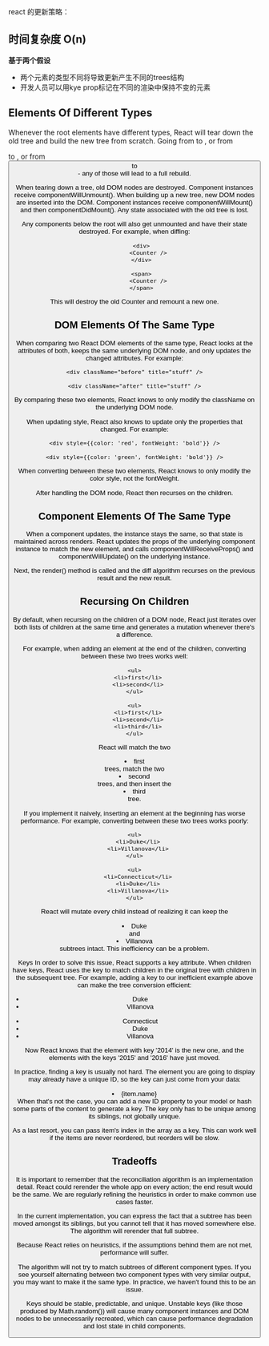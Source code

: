 react 的更新策略：
## 时间复杂度 O(n)
**基于两个假设**
+ 两个元素的类型不同将导致更新产生不同的trees结构
+ 开发人员可以用kye prop标记在不同的渲染中保持不变的元素


## Elements Of Different Types
Whenever the root elements have different types, React will tear down the old tree and build the new tree from scratch. Going from <a> to <img>, or from <Article> to <Comment>, or from <Button> to <div> - any of those will lead to a full rebuild.

When tearing down a tree, old DOM nodes are destroyed. Component instances receive componentWillUnmount(). When building up a new tree, new DOM nodes are inserted into the DOM. Component instances receive componentWillMount() and then componentDidMount(). Any state associated with the old tree is lost.

Any components below the root will also get unmounted and have their state destroyed. For example, when diffing:

```
	<div>
	    <Counter />
	</div>

	<span>
	    <Counter />
	</span>
```
This will destroy the old Counter and remount a new one.





## DOM Elements Of The Same Type
When comparing two React DOM elements of the same type, React looks at the attributes of both, keeps the same underlying DOM node, and only updates the changed attributes. For example:

	<div className="before" title="stuff" />

	<div className="after" title="stuff" />
By comparing these two elements, React knows to only modify the className on the underlying DOM node.

When updating style, React also knows to update only the properties that changed. For example:

	<div style={{color: 'red', fontWeight: 'bold'}} />

	<div style={{color: 'green', fontWeight: 'bold'}} />
When converting between these two elements, React knows to only modify the color style, not the fontWeight.

After handling the DOM node, React then recurses on the children.





## Component Elements Of The Same Type
When a component updates, the instance stays the same, so that state is maintained across renders. React updates the props of the underlying component instance to match the new element, and calls componentWillReceiveProps() and componentWillUpdate() on the underlying instance.

Next, the render() method is called and the diff algorithm recurses on the previous result and the new result.



## Recursing On Children
By default, when recursing on the children of a DOM node, React just iterates over both lists of children at the same time and generates a mutation whenever there's a difference.

For example, when adding an element at the end of the children, converting between these two trees works well:

	<ul>
	  <li>first</li>
	  <li>second</li>
	</ul>

	<ul>
	  <li>first</li>
	  <li>second</li>
	  <li>third</li>
	</ul>
React will match the two <li>first</li> trees, match the two <li>second</li> trees, and then insert the <li>third</li> tree.

If you implement it naively, inserting an element at the beginning has worse performance. For example, converting between these two trees works poorly:

	<ul>
	  <li>Duke</li>
	  <li>Villanova</li>
	</ul>

	<ul>
	  <li>Connecticut</li>
	  <li>Duke</li>
	  <li>Villanova</li>
	</ul>
React will mutate every child instead of realizing it can keep the <li>Duke</li> and <li>Villanova</li> subtrees intact. This inefficiency can be a problem.



Keys
In order to solve this issue, React supports a key attribute. When children have keys, React uses the key to match children in the original tree with children in the subsequent tree. For example, adding a key to our inefficient example above can make the tree conversion efficient:

<ul>
  <li key="2015">Duke</li>
  <li key="2016">Villanova</li>
</ul>

<ul>
  <li key="2014">Connecticut</li>
  <li key="2015">Duke</li>
  <li key="2016">Villanova</li>
</ul>
Now React knows that the element with key '2014' is the new one, and the elements with the keys '2015' and '2016' have just moved.

In practice, finding a key is usually not hard. The element you are going to display may already have a unique ID, so the key can just come from your data:

<li key={item.id}>{item.name}</li>
When that's not the case, you can add a new ID property to your model or hash some parts of the content to generate a key. The key only has to be unique among its siblings, not globally unique.

As a last resort, you can pass item's index in the array as a key. This can work well if the items are never reordered, but reorders will be slow.




## Tradeoffs
It is important to remember that the reconciliation algorithm is an implementation detail. React could rerender the whole app on every action; the end result would be the same. We are regularly refining the heuristics in order to make common use cases faster.

In the current implementation, you can express the fact that a subtree has been moved amongst its siblings, but you cannot tell that it has moved somewhere else. The algorithm will rerender that full subtree.

Because React relies on heuristics, if the assumptions behind them are not met, performance will suffer.

The algorithm will not try to match subtrees of different component types. If you see yourself alternating between two component types with very similar output, you may want to make it the same type. In practice, we haven't found this to be an issue.

Keys should be stable, predictable, and unique. Unstable keys (like those produced by Math.random()) will cause many component instances and DOM nodes to be unnecessarily recreated, which can cause performance degradation and lost state in child components.

